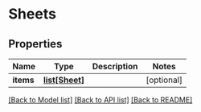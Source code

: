 # Sheets

## Properties
Name | Type | Description | Notes
------------ | ------------- | ------------- | -------------
**items** | [**list[Sheet]**](Sheet.md) |  | [optional] 

[[Back to Model list]](../README.md#documentation-for-models) [[Back to API list]](../README.md#documentation-for-api-endpoints) [[Back to README]](../README.md)


